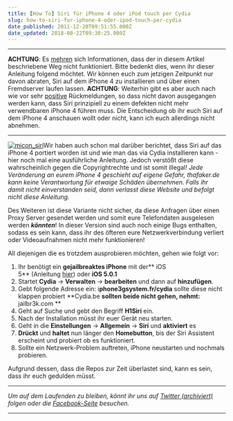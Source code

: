 ```yaml
---
title: [How To] Siri für iPhone 4 oder iPod touch per Cydia
slug: how-to-siri-fur-iphone-4-oder-ipod-touch-per-cydia
date_published: 2011-12-20T09:51:55.000Z
date_updated: 2018-08-22T09:38:25.000Z
---
```


---

**ACHTUNG**: Es [mehren](__GHOST_URL__/how-to-siri-fur-iphone-4-oder-ipod-touch-per-cydia/#comment-41623) sich Informationen, dass der in diesem Artikel beschriebene Weg nicht funktioniert. Bitte bedenkt dies, wenn ihr dieser Anleitung folgend möchtet. Wir können euch zum jetzigen Zeitpunkt nur davon abraten, Siri auf dem iPhone 4 zu installieren und über einen Fremdserver laufen lassen.
**ACHTUNG**: Weiterhin gibt es aber auch nach wie vor sehr [positive](__GHOST_URL__/jailbreak-untethered-jailbreak-fur-ios-5-0-1-ist-da/#comment-41630) Rückmeldungen, so dass nicht davon ausgegangen werden kann, dass Siri prinzipiell zu einem defekten nicht mehr verwendbaren iPhone 4 führen muss. Die Entscheidung ob ihr euch Siri auf dem iPhone 4 anschauen wollt oder nicht, kann ich euch allerdings nicht abnehmen.

---

[![micon_siri](//picdump.thafaker.de/2011/11/micon_siri.jpg)](http://picdump.thafaker.de/2011/11/micon_siri.jpg)Wir haben auch schon mal darüber berichtet, dass Siri auf das iPhone 4 portiert worden ist und wie man das via Cydia installieren kann - hier noch mal eine ausführliche Anleitung. Jedoch verstößt diese wahrscheinlich gegen die Copyrightrechte und ist somit illegal! *Jede Veränderung an eurem iPhone 4 geschieht auf eigene Gefahr, thafaker.de kann keine Verantwortung für etwaige Schäden übernehmen. Falls ihr damit nicht einverstanden seid, dann verlasst diese Website und befolgt nicht diese Anleitung.*

Des Weiteren ist diese Variante nicht sicher, da diese Anfragen über einen Proxy Server gesendet werden und somit eure Telefondaten ausgelesen werden ***könnten***! In dieser Version sind auch noch einige Bugs enthalten, sodass es sein kann, dass ihr des öfteren eure Netzwerkverbindung verliert oder Videoaufnahmen nicht mehr funktionieren!

All diejenigen die es trotzdem ausprobieren möchten, gehen wie folgt vor:

1. Ihr benötigt ein **gejailbreaktes iPhone** mit der** iOS 5** (Anleitung [hier](__GHOST_URL__/howto-jailbreak-ios-5-0-1-mit-redsn0w/)) oder **iOS 5.0.1**
2. Startet **Cydia** -> **Verwalten** -> **bearbeiten** und dann auf **hinzufügen**.
3. Gebt folgende Adresse ein: i**phone3gsystem.fr/cydia**
sollte diese nicht klappen probiert **Cydia.be
**sollten beide nicht gehen, nehmt:** jailbr3k.com **
4. Geht auf Suche und gebt den Begriff **H1Siri** ein.
5. Nach der Installation müsst ihr euer Gerät neu starten.
6. Geht in die **Einstellungen** -> **Allgemein** -> **Siri** und **aktiviert** es
7. **Drückt** und **haltet** nun länger den **Homebutton**, bis der Siri Assistent erscheint und probiert ob es funktioniert.
8. Sollte ein Netzwerk-Problem auftreten, iPhone neustarten und nochmals probieren.

Aufgrund dessen, dass die Repos zur Zeit überlastet sind, kann es sein, dass ihr euch gedulden müsst.

---

*Um auf dem Laufenden zu bleiben, könnt ihr uns auf [Twitter (archiviert)](http://web.archive.org/web/20250905043545/https://twitter.com/) folgen oder die [Facebook-Seite](http://de-de.facebook.com/pages/thafaker-auf-Beton/154600141278763) besuchen.*

---
